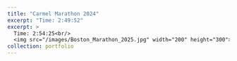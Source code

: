 ```yaml
---
title: "Carmel Marathon 2024"
excerpt: "Time: 2:49:52"
excerpt: >
  Time: 2:54:25<br/>
  <img src="/images/Boston_Marathon_2025.jpg" width="200" height="300">
collection: portfolio
---
```


<div class="strava-embed-placeholder" data-embed-type="activity" data-embed-id="11172961050" data-style="standard" data-from-embed="false"></div><script src="https://strava-embeds.com/embed.js"></script>
